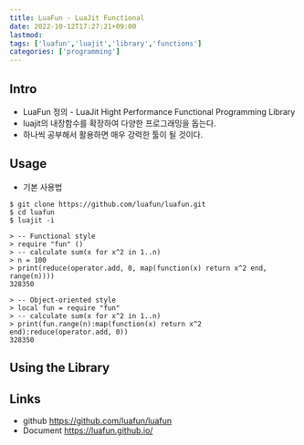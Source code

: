 ```yaml
---
title: LuaFun - LuaJit Functional
date: 2022-10-12T17:27:21+09:00
lastmod:
tags: ['luafun','luajit','library','functions']
categories: ['programming']
---
```


## Intro
* LuaFun 정의 - LuaJit Hight Performance Functional Programming Library
* luajit의 내장함수를 확장하여 다양한 프로그래밍을 돕는다.
* 하나씩 공부해서 활용하면 매우 강력한 툴이 될 것이다.

## Usage
* 기본 사용법
```console
$ git clone https://github.com/luafun/luafun.git
$ cd luafun
$ luajit -i 

> -- Functional style
> require "fun" ()
> -- calculate sum(x for x^2 in 1..n)
> n = 100
> print(reduce(operator.add, 0, map(function(x) return x^2 end, range(n))))
328350

> -- Object-oriented style
> local fun = require "fun"
> -- calculate sum(x for x^2 in 1..n)
> print(fun.range(n):map(function(x) return x^2 end):reduce(operator.add, 0))
328350
```

## Using the Library

## Links
* github <https://github.com/luafun/luafun>
* Document <https://luafun.github.io/>
